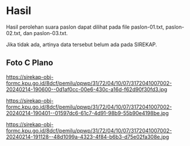 # Hasil

Hasil perolehan suara paslon dapat dilihat pada file paslon-01.txt, paslon-02.txt, dan paslon-03.txt.

Jika tidak ada, artinya data tersebut belum ada pada SIREKAP.

## Foto C Plano

https://sirekap-obj-formc.kpu.go.id/8dcf/pemilu/ppwp/31/72/04/10/07/3172041007002-20240214-190600--0d1af0cc-00e6-430c-a16d-f62d90f30fd3.jpg

https://sirekap-obj-formc.kpu.go.id/8dcf/pemilu/ppwp/31/72/04/10/07/3172041007002-20240214-190401--01597dc6-61c7-4d91-98b9-55b90e4198be.jpg

https://sirekap-obj-formc.kpu.go.id/8dcf/pemilu/ppwp/31/72/04/10/07/3172041007002-20240214-191128--48d1099a-4323-4f84-b6b3-d75e02fa308e.jpg
